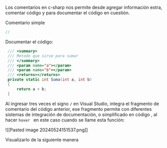 Los comentarios en c-sharp nos permite desde agregar información extra, comentar código y para documentar el código en cuestión.

Comentario simple
```cs
//
```

Documentar el código:
```cs
 /// <summary>
 /// Metodo que sirve para sumar
 /// </summary>
 /// <param name="a"></param>
 /// <param name="b"></param>
 /// <returns></returns>
 private static int Suma(int a, int b)
 {
     return a + b;
 }
```

Al ingresar tres veces el signo `/` en Visual Studio, integra el fragmento de comentario del código anterior, ese fragmento permite con diferentes sistemas de integración de documentación, o simplificado en código , al hacer `hover `  en este caso cuando se llame esta función:

![[Pasted image 20240524151537.png]]

Visualizarlo de la siguiente manera
